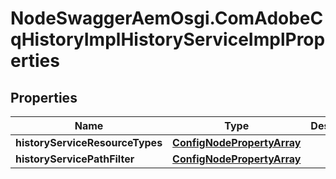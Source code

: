 # NodeSwaggerAemOsgi.ComAdobeCqHistoryImplHistoryServiceImplProperties

## Properties
Name | Type | Description | Notes
------------ | ------------- | ------------- | -------------
**historyServiceResourceTypes** | [**ConfigNodePropertyArray**](ConfigNodePropertyArray.md) |  | [optional] 
**historyServicePathFilter** | [**ConfigNodePropertyArray**](ConfigNodePropertyArray.md) |  | [optional] 


